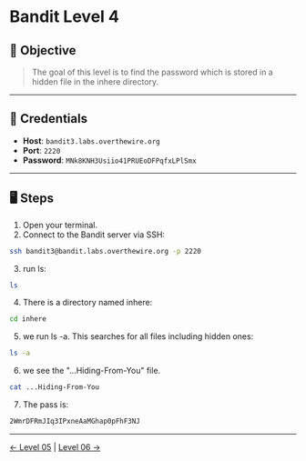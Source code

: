# Bandit Level 4

## 🧩 Objective

> The goal of this level is to find the password which is stored in a hidden file in the inhere directory.

---

## 🧪 Credentials

- **Host**: `bandit3.labs.overthewire.org`
- **Port**: `2220`
- **Password**: `MNk8KNH3Usiio41PRUEoDFPqfxLPlSmx`

---

## 🖥️ Steps

1. Open your terminal.
2. Connect to the Bandit server via SSH:

```bash
ssh bandit3@bandit.labs.overthewire.org -p 2220
```
3. run ls:
```bash
ls
```
4. There is a directory named inhere:
```bash
cd inhere
```
5. we run ls -a. This searches for all files including hidden ones:
```bash
ls -a
```
6. we see the "...Hiding-From-You" file.
```bash
cat ...Hiding-From-You
```
7. The pass is:
```bash
2WmrDFRmJIq3IPxneAaMGhap0pFhF3NJ
```
---
[← Level 05](./level05.md) | [Level 06 →](./level06.md)
